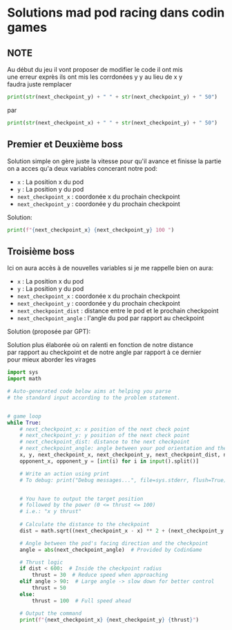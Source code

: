 # Solutions mad pod racing dans codin games

## NOTE

Au début du jeu il vont proposer de modifier le code il ont mis  
une erreur exprès ils ont mis les corrdonées y y au lieu de x y  
faudra juste remplacer

```py
print(str(next_checkpoint_y) + " " + str(next_checkpoint_y) + " 50")
```

par

```py
print(str(next_checkpoint_x) + " " + str(next_checkpoint_y) + " 50")
```

## Premier et Deuxième boss

Solution simple on gère juste la vitesse pour qu'il avance et finisse la partie
on a acces qu'a deux variables concerant notre pod:

- `x` : La position x du pod
- `y` : La position y du pod
- `next_checkpoint_x` : coordonée x du prochain checkpoint
- `next_checkpoint_y` : coordonée y du prochain checkpoint

Solution:

```py
print(f"{next_checkpoint_x} {next_checkpoint_y} 100 ")
```

## Troisième boss

Ici on aura accès à de nouvelles variables si je me rappelle bien
on aura:

- `x` : La position x du pod
- `y` : La position y du pod
- `next_checkpoint_x` : coordonée x du prochain checkpoint
- `next_checkpoint_y` : coordonée y du prochain checkpoint
- `next_checkpoint_dist` : distance entre le pod et le prochain checkpoint
- `next_checkpoint_angle` : l'angle du pod par rapport au checkpoint

Solution (proposée par GPT):

Solution plus élaborée où on ralenti en fonction de notre distance  
par rapport au checkpoint et de notre angle par rapport à ce dernier  
pour mieux aborder les virages

```py
import sys
import math

# Auto-generated code below aims at helping you parse
# the standard input according to the problem statement.


# game loop
while True:
    # next_checkpoint_x: x position of the next check point
    # next_checkpoint_y: y position of the next check point
    # next_checkpoint_dist: distance to the next checkpoint
    # next_checkpoint_angle: angle between your pod orientation and the direction of the next checkpoint
    x, y, next_checkpoint_x, next_checkpoint_y, next_checkpoint_dist, next_checkpoint_angle = [int(i) for i in input().split()]
    opponent_x, opponent_y = [int(i) for i in input().split()]

    # Write an action using print
    # To debug: print("Debug messages...", file=sys.stderr, flush=True)


    # You have to output the target position
    # followed by the power (0 <= thrust <= 100)
    # i.e.: "x y thrust"
    
    # Calculate the distance to the checkpoint
    dist = math.sqrt((next_checkpoint_x - x) ** 2 + (next_checkpoint_y - y) ** 2)

    # Angle between the pod's facing direction and the checkpoint
    angle = abs(next_checkpoint_angle)  # Provided by CodinGame

    # Thrust logic
    if dist < 600:  # Inside the checkpoint radius
        thrust = 30  # Reduce speed when approaching
    elif angle > 90:  # Large angle -> slow down for better control
        thrust = 50
    else:
        thrust = 100  # Full speed ahead

    # Output the command
    print(f"{next_checkpoint_x} {next_checkpoint_y} {thrust}")
```
